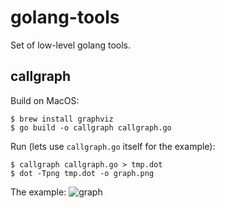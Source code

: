 # golang-tools

Set of low-level golang tools.

## callgraph

Build on MacOS:

```
$ brew install graphviz
$ go build -o callgraph callgraph.go
```

Run (lets use `callgraph.go` itself for the example):

```
$ callgraph callgraph.go > tmp.dot
$ dot -Tpng tmp.dot -o graph.png
```
The example:
![graph](https://github.com/user-attachments/assets/56b632bc-4eef-4316-8c97-1095d1dd7324)


